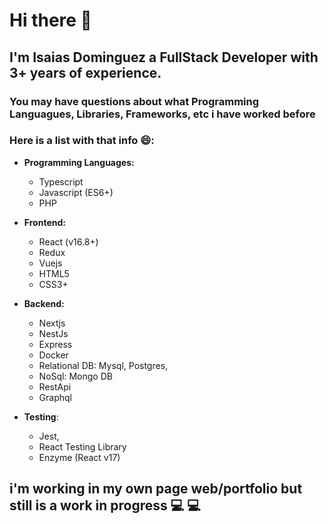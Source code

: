 # Hi there 👋

## I'm Isaias Dominguez a **FullStack Developer** with 3+ years of experience.

### You may have questions about what Programming Languagues, Libraries, Frameworks, etc i have worked before

### Here is a list with that info 😄:

- **Programming Languages:**
	- Typescript
	- Javascript (ES6+)
	- PHP

- **Frontend:**
	- React (v16.8+)
	- Redux
	- Vuejs
	- HTML5
	- CSS3+

- **Backend:**
	- Nextjs
	- NestJs
	- Express
	- Docker
	- Relational DB: Mysql, Postgres, 
	- NoSql: Mongo DB
	- RestApi
	- Graphql

- **Testing**:
	- Jest,
	- React Testing Library
	- Enzyme (React v17)

## i'm working in my own page web/portfolio but still is a work in progress 💻 💻
<!--
**isaiasdr/isaiasdr** is a ✨ _special_ ✨ repository because its `README.md` (this file) appears on your GitHub profile.

Here are some ideas to get you started:

- 🔭 I’m currently working on ...
- 🌱 I’m currently learning ...
- 👯 I’m looking to collaborate on ...
- 🤔 I’m looking for help with ...
- 💬 Ask me about ...
- 📫 How to reach me: ...
- 😄 Pronouns: ...
- ⚡ Fun fact: ...
-->
